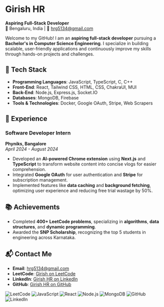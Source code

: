 # Girish HR
**Aspiring Full-Stack Developer**  
📍 Bengaluru, India | 📧 [hrg5134@gmail.com](mailto:hrg5134@gmail.com)

Welcome to my GitHub! I am an **aspiring full-stack developer** pursuing a **Bachelor's in Computer Science Engineering**. I specialize in building scalable, user-friendly applications and continuously improve my skills through hands-on projects and challenges.

## 🔧 Tech Stack

- **Programming Languages**: JavaScript, TypeScript, C, C++
- **Front-End**: React, Tailwind CSS, HTML, CSS, ChakraUI, MUI
- **Back-End**: Node.js, Express.js, Socket.IO
- **Databases**: MongoDB, Firebase
- **Tools & Technologies**: Docker, Google OAuth, Stripe, Web Scrapers

## 💼 Experience

### Software Developer Intern  
**Phyniks, Bangalore**  
_April 2024 - August 2024_

- Developed an **AI-powered Chrome extension** using **Next.js** and **TypeScript** to transform website content into concise vlogs for easier comprehension.  
- Integrated **Google OAuth** for user authentication and **Stripe** for subscription management.  
- Implemented features like **data caching** and **background fetching**, optimizing user experience and reducing free trial wastage by 50%.

## 📚 Achievements

- Completed **400+ LeetCode problems**, specializing in **algorithms**, **data structures**, and **dynamic programming**.  
- Awarded the **SNP Scholarship**, recognizing the top 5 students in engineering across Karnataka.

## 📬 Contact Me

- **Email**: [hrg5134@gmail.com](mailto:hrg5134@gmail.com)  
- **LeetCode**: [Girish on LeetCode](https://leetcode.com/u/giri1/)  
- **LinkedIn**: [Girish HR on LinkedIn](https://www.linkedin.com/in/girish-hr-448a3b1b5?utm_source=share&utm_campaign=share_via&utm_content=profile&utm_medium=android_app)  
- **GitHub**: [Girish HR on GitHub](https://github.com/RgiriH)

![LeetCode](https://img.shields.io/badge/LeetCode-400%2B-brightgreen)
![JavaScript](https://img.shields.io/badge/JavaScript-ES6%2B-yellow)
![React](https://img.shields.io/badge/React.js-16.8%2B-blue)
![Node.js](https://img.shields.io/badge/Node.js-14.x%2B-green)
![MongoDB](https://img.shields.io/badge/MongoDB-v4.x-orange)
![GitHub](https://img.shields.io/badge/GitHub-RgiriH-lightgrey)
![LinkedIn](https://img.shields.io/badge/LinkedIn-Girish%20HR-blue)

